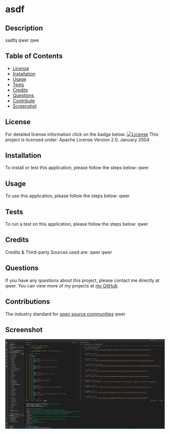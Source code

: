# asdf

## Description
sadfq
qwer
qwe

## Table of Contents
- [License](#license)
- [Installation](#installation)
- [Usage](#usage)
- [Tests](#tests)
- [Credits](#credits)
- [Questions](#questions)
- [Contribute](#contribute)
- [Screenshot](#Screenshot)

## License
For detailed license information click on the badge below.
[![License](https://img.shields.io/badge/License-Apache_2.0-blue.svg)](https://opensource.org/licenses/Apache-2.0)
This project is licensed under: Apache License Version 2.0, January 2004

## Installation
To install or test this application, please follow the steps below:
qwer

## Usage
To use this application, please follow the steps below:
qwer

## Tests
To run a test on this application, please follow the steps below:
qwer

## Credits
Credits & Third-party Sources used are:
qwer
qwer

## Questions
If you have any questions about this project, please contact me directly at qwer. 
You can view more of my projects at [my GitHub](https://github.com/qwer).

## Contributions
The industry standard for [open source communities](https://www.contributor-covenant.org/)
qwer

## Screenshot
![](images/screenshot.PNG)

